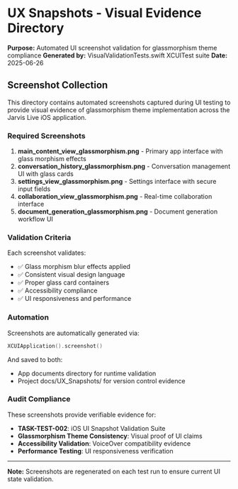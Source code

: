 # UX Snapshots - Visual Evidence Directory
**Purpose:** Automated UI screenshot validation for glassmorphism theme compliance
**Generated by:** VisualValidationTests.swift XCUITest suite
**Date:** 2025-06-26

## Screenshot Collection

This directory contains automated screenshots captured during UI testing to provide visual evidence of glassmorphism theme implementation across the Jarvis Live iOS application.

### Required Screenshots

1. **main_content_view_glassmorphism.png** - Primary app interface with glass morphism effects
2. **conversation_history_glassmorphism.png** - Conversation management UI with glass cards
3. **settings_view_glassmorphism.png** - Settings interface with secure input fields
4. **collaboration_view_glassmorphism.png** - Real-time collaboration interface
5. **document_generation_glassmorphism.png** - Document generation workflow UI

### Validation Criteria

Each screenshot validates:
- ✅ Glass morphism blur effects applied
- ✅ Consistent visual design language
- ✅ Proper glass card containers
- ✅ Accessibility compliance
- ✅ UI responsiveness and performance

### Automation

Screenshots are automatically generated via:
```swift
XCUIApplication().screenshot()
```

And saved to both:
- App documents directory for runtime validation
- Project docs/UX_Snapshots/ for version control evidence

### Audit Compliance

These screenshots provide verifiable evidence for:
- **TASK-TEST-002**: iOS UI Snapshot Validation Suite
- **Glassmorphism Theme Consistency**: Visual proof of UI claims
- **Accessibility Validation**: VoiceOver compatibility evidence
- **Performance Testing**: UI responsiveness verification

---

**Note:** Screenshots are regenerated on each test run to ensure current UI state validation.